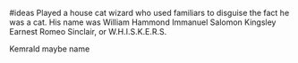 #ideas 
Played a house cat wizard who used familiars to disguise the fact he was a cat. His name was William Hammond Immanuel Salomon Kingsley Earnest Romeo Sinclair, or W.H.I.S.K.E.R.S.

Kemrald maybe name